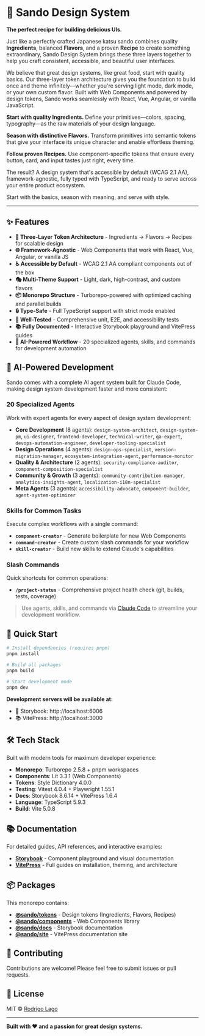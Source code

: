 # 🥪 Sando Design System

**The perfect recipe for building delicious UIs.**

Just like a perfectly crafted Japanese katsu sando combines quality **Ingredients**, balanced **Flavors**, and a proven **Recipe** to create something extraordinary, Sando Design System brings these three layers together to help you craft consistent, accessible, and beautiful user interfaces.

We believe that great design systems, like great food, start with quality basics. Our three-layer token architecture gives you the foundation to build once and theme infinitely—whether you're serving light mode, dark mode, or your own custom flavor. Built with Web Components and powered by design tokens, Sando works seamlessly with React, Vue, Angular, or vanilla JavaScript.

**Start with quality Ingredients.** Define your primitives—colors, spacing, typography—as the raw materials of your design language.

**Season with distinctive Flavors.** Transform primitives into semantic tokens that give your interface its unique character and enable effortless theming.

**Follow proven Recipes.** Use component-specific tokens that ensure every button, card, and input tastes just right, every time.

The result? A design system that's accessible by default (WCAG 2.1 AA), framework-agnostic, fully typed with TypeScript, and ready to serve across your entire product ecosystem.

Start with the basics, season with meaning, and serve with style.

---

## ✨ Features

- **🎨 Three-Layer Token Architecture** - Ingredients → Flavors → Recipes for scalable design
- **🌐 Framework-Agnostic** - Web Components that work with React, Vue, Angular, or vanilla JS
- **♿ Accessible by Default** - WCAG 2.1 AA compliant components out of the box
- **🎭 Multi-Theme Support** - Light, dark, high-contrast, and custom flavors
- **📦 Monorepo Structure** - Turborepo-powered with optimized caching and parallel builds
- **🔒 Type-Safe** - Full TypeScript support with strict mode enabled
- **🧪 Well-Tested** - Comprehensive unit, E2E, and accessibility tests
- **📚 Fully Documented** - Interactive Storybook playground and VitePress guides
- **🤖 AI-Powered Workflow** - 20 specialized agents, skills, and commands for development automation

## 🤖 AI-Powered Development

Sando comes with a complete AI agent system built for Claude Code, making design system development faster and more consistent:

### 20 Specialized Agents

Work with expert agents for every aspect of design system development:

- **Core Development** (8 agents): `design-system-architect`, `design-system-pm`, `ui-designer`, `frontend-developer`, `technical-writer`, `qa-expert`, `devops-automation-engineer`, `developer-tooling-specialist`
- **Design Operations** (4 agents): `design-ops-specialist`, `version-migration-manager`, `ecosystem-integration-agent`, `performance-monitor`
- **Quality & Architecture** (2 agents): `security-compliance-auditor`, `component-composition-specialist`
- **Community & Growth** (3 agents): `community-contribution-manager`, `analytics-insights-agent`, `localization-i18n-specialist`
- **Meta Agents** (3 agents): `accessibility-advocate`, `component-builder`, `agent-system-optimizer`

### Skills for Common Tasks

Execute complex workflows with a single command:

- **`component-creator`** - Generate boilerplate for new Web Components
- **`command-creator`** - Create custom slash commands for your workflow
- **`skill-creator`** - Build new skills to extend Claude's capabilities

### Slash Commands

Quick shortcuts for common operations:

- **`/project-status`** - Comprehensive project health check (git, builds, tests, coverage)

> Use agents, skills, and commands via [Claude Code](https://claude.com/code) to streamline your development workflow.

## 🚀 Quick Start

```bash
# Install dependencies (requires pnpm)
pnpm install

# Build all packages
pnpm build

# Start development mode
pnpm dev
```

**Development servers will be available at:**
- 📖 Storybook: http://localhost:6006
- 📚 VitePress: http://localhost:3000

## 🛠️ Tech Stack

Built with modern tools for maximum developer experience:

- **Monorepo**: Turborepo 2.5.8 + pnpm workspaces
- **Components**: Lit 3.3.1 (Web Components)
- **Tokens**: Style Dictionary 4.0.0
- **Testing**: Vitest 4.0.4 + Playwright 1.55.1
- **Docs**: Storybook 8.6.14 + VitePress 1.6.4
- **Language**: TypeScript 5.9.3
- **Build**: Vite 5.0.8

## 📚 Documentation

For detailed guides, API references, and interactive examples:

- **[Storybook](http://localhost:6006)** - Component playground and visual documentation
- **[VitePress](http://localhost:3000)** - Full guides on installation, theming, and architecture

## 📦 Packages

This monorepo contains:

- **[@sando/tokens](./packages/tokens)** - Design tokens (Ingredients, Flavors, Recipes)
- **[@sando/components](./packages/components)** - Web Components library
- **[@sando/docs](./apps/docs)** - Storybook documentation
- **[@sando/site](./apps/site)** - VitePress documentation site

## 🤝 Contributing

Contributions are welcome! Please feel free to submit issues or pull requests.

## 📄 License

MIT © [Rodrigo Lago](https://github.com/rodrigolagodev)

---

**Built with ❤️ and a passion for great design systems.**

